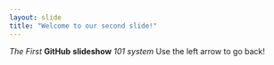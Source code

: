 ```yaml
---
layout: slide
title: "Welcome to our second slide!"
---
```

_The First_ **GitHub** __slideshow__ *101 system*
Use the left arrow to go back!
